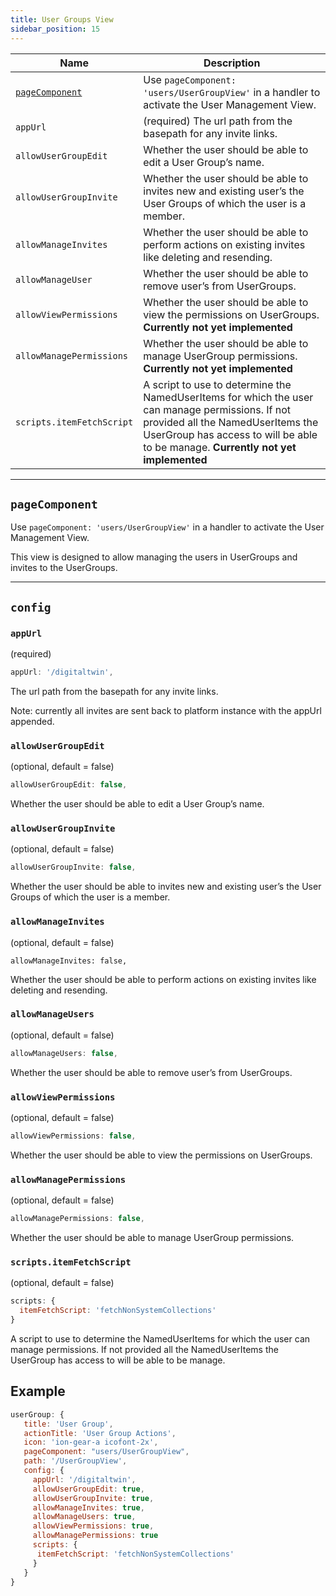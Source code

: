 ```yaml
---
title: User Groups View
sidebar_position: 15
---
```


|**Name**|**Description**|
|---|---|
|[`pageComponent`](#pageComponent)|Use `pageComponent: 'users/UserGroupView'` in a handler to activate the User Management View.|
|`appUrl`|(required) The url path from the basepath for any invite links.|
|`allowUserGroupEdit`|Whether the user should be able to edit a User Group’s name.|
|`allowUserGroupInvite`|Whether the user should be able to invites new and existing user’s the User Groups of which the user is a member.|
|`allowManageInvites`|Whether the user should be able to perform actions on existing invites like deleting and resending.|
|`allowManageUser`|Whether the user should be able to remove user’s from UserGroups.|
|`allowViewPermissions`|Whether the user should be able to view the permissions on UserGroups.  **Currently not yet implemented**|
|`allowManagePermissions`|Whether the user should be able to manage UserGroup permissions. **Currently not yet implemented**|
|`scripts.itemFetchScript`|A script to use to determine the NamedUserItems for which the user can manage permissions. If not provided all the NamedUserItems the UserGroup has access to will be able to be manage.  **Currently not yet implemented**|

---

## `pageComponent`

Use `pageComponent: 'users/UserGroupView'` in a handler to activate the User Management View.

This view is designed to allow managing the users in UserGroups and invites to the UserGroups.

---

## `config`

### `appUrl`

(required)

```jsx
appUrl: '/digitaltwin',
```

The url path from the basepath for any invite links.

Note: currently all invites are sent back to platform instance with the appUrl appended.

### `allowUserGroupEdit`

(optional, default = false) 

```jsx
allowUserGroupEdit: false,
```

Whether the user should be able to edit a User Group’s name.

### `allowUserGroupInvite`

(optional, default = false) 

```jsx
allowUserGroupInvite: false,
```

Whether the user should be able to invites new and existing user’s the User Groups of which the user is a member.

### `allowManageInvites`

(optional, default = false) 

```
allowManageInvites: false,
```

Whether the user should be able to perform actions on existing invites like deleting and resending.

### `allowManageUsers`

(optional, default = false) 

```jsx
allowManageUsers: false,
```

Whether the user should be able to remove user’s from UserGroups.

### `allowViewPermissions`

(optional, default = false) 

```jsx
allowViewPermissions: false,
```

Whether the user should be able to view the permissions on UserGroups.

### `allowManagePermissions`

(optional, default = false) 

```jsx
allowManagePermissions: false,
```

Whether the user should be able to manage UserGroup permissions.

### `scripts.itemFetchScript`

(optional, default = false) 

```jsx
scripts: {
  itemFetchScript: 'fetchNonSystemCollections'
}
```

A script to use to determine the NamedUserItems for which the user can manage permissions. If not provided all the NamedUserItems the UserGroup has access to will be able to be manage.

## Example

```jsx
userGroup: {
   title: 'User Group',
   actionTitle: 'User Group Actions',
   icon: 'ion-gear-a icofont-2x',
   pageComponent: "users/UserGroupView",
   path: '/UserGroupView',
   config: {
     appUrl: '/digitaltwin',
     allowUserGroupEdit: true,
     allowUserGroupInvite: true,
     allowManageInvites: true,
     allowManageUsers: true,
     allowViewPermissions: true,
     allowManagePermissions: true
     scripts: {
      itemFetchScript: 'fetchNonSystemCollections'
     }
   }
}
```
